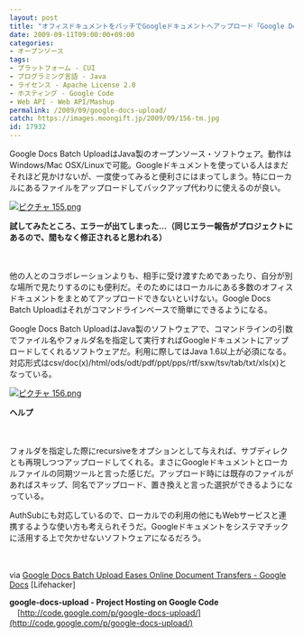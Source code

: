 ```yaml
---
layout: post
title: "オフィスドキュメントをバッチでGoogleドキュメントへアップロード「Google Docs Batch Upload」"
date: 2009-09-11T09:00:00+09:00
categories:
- オープンソース
tags: 
- プラットフォーム - CUI
- プログラミング言語 - Java
- ライセンス - Apache License 2.0
- ホスティング - Google Code
- Web API - Web API/Mashup
permalink: /2009/09/google-docs-upload/
catch: https://images.moongift.jp/2009/09/156-tm.jpg
id: 17932
---
```

Google Docs Batch UploadはJava製のオープンソース・ソフトウェア。動作はWindows/Mac OSX/Linuxで可能。Googleドキュメントを使っている人はまだそれほど見かけないが、一度使ってみると便利さにはまってしまう。特にローカルにあるファイルをアップロードしてバックアップ代わりに使えるのが良い。

  

[![ピクチャ 155.png](https://images.moongift.jp/2009/09/155-tm.jpg)](https://images.moongift.jp/2009/09/155.png)  
  
**試してみたところ、エラーが出てしまった…（同じエラー報告がプロジェクトにあるので、間もなく修正されると思われる）**

  

　

  

他の人とのコラボレーションよりも、相手に受け渡すためであったり、自分が別な場所で見たりするのにも便利だ。そのためにはローカルにある多数のオフィスドキュメントをまとめてアップロードできないといけない。Google Docs Batch Uploadはそれがコマンドラインベースで簡単にできるようになる。

  
  
<!--more-->

Google Docs Batch UploadはJava製のソフトウェアで、コマンドラインの引数でファイル名やフォルダ名を指定して実行すればGoogleドキュメントにアップロードしてくれるソフトウェアだ。利用に際してはJava 1.6以上が必須になる。対応形式はcsv/doc(x)/html/ods/odt/pdf/ppt/pps/rtf/sxw/tsv/tab/txt/xls(x)となっている。

  

[![ピクチャ 156.png](https://images.moongift.jp/2009/09/156-tm.jpg)](https://images.moongift.jp/2009/09/156.png)  
  
**ヘルプ**

  

　

  

フォルダを指定した際にrecursiveをオプションとして与えれば、サブディレクとも再現しつつアップロードしてくれる。まさにGoogleドキュメントとローカルファイルの同期ツールと言った感じだ。アップロード時には既存のファイルがあればスキップ、同名でアップロード、置き換えと言った選択ができるようになっている。

  

AuthSubにも対応しているので、ローカルでの利用の他にもWebサービスと連携するような使い方も考えられそうだ。Googleドキュメントをシステマチックに活用する上で欠かせないソフトウェアになるだろう。

  

　

  

via [Google Docs Batch Upload Eases Online Document Transfers - Google Docs](http://lifehacker.com/5354441/google-docs-batch-upload-eases-online-document-transfers) [Lifehacker]

  

**google-docs-upload - Project Hosting on Google Code**  
　[http://code.google.com/p/google-docs-upload/](http://code.google.com/p/google-docs-upload/)

  
